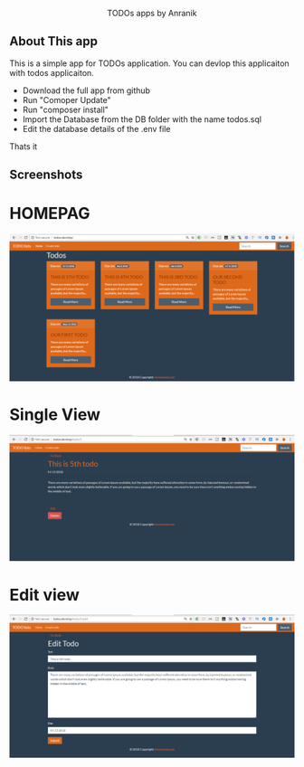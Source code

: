 <p align="center">TODOs apps by Anranik</p>


## About This app

This is a simple app for TODOs application. You can devlop this applicaiton with todos applicaiton.
- Download the full app from github
- Run "Comoper Update"
- Run "composer install"
- Import the Database from the DB folder with the name todos.sql
- Edit the database details of the .env file

Thats it

## Screenshots
# HOMEPAG
![alt text](https://raw.githubusercontent.com/anranik/Todos-Application-Laravel/master/screenshots/1.png)

# Single View
![alt text](https://raw.githubusercontent.com/anranik/Todos-Application-Laravel/master/screenshots/2.png)

# Edit view
![alt text](https://raw.githubusercontent.com/anranik/Todos-Application-Laravel/master/screenshots/3.png)
